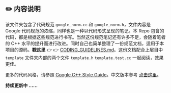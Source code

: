 ## :pencil2: 内容说明

该文件夹包含了代码规范 `google_norm.cc` 和 `google_norm.h`，文件内容是 Google 代码规范的浓缩，同样也是一种以代码形式呈现的笔记。本 Repo 包含的代码，都是根据这些规范进行书写。当然这份规范笔记还有许多不足，会随着笔者的 C++ 水平的提升而进行改进。同时自己也简单整理了一份规范文档，适用于本项目的源码。**戳这里** :point_right: :point_right: [CODING_GUIDELINES.md](../CODING_GUIDELINES.md)。这份文档配合上层目中 `template` 文件夹内部的两个文件 `template.h` `template.test.cc` 一起阅读，效果更佳。

更多的代码风格，请参照 [Google C++ Style Guide](https://google.github.io/styleguide/cppguide.html#Header_Files)。中文版本参考 [点击这里](https://zh-google-styleguide.readthedocs.io/en/latest/google-cpp-styleguide/)。

**持续更新中 ......**

